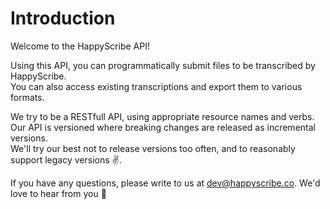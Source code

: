 # Introduction

Welcome to the HappyScribe API!

Using this API, you can programmatically submit files to be transcribed by HappyScribe.  
You can also access existing transcriptions and export them to various formats.

We try to be a RESTfull API, using appropriate resource names and verbs.  
Our API is versioned where breaking changes are released as incremental versions.  
We'll try our best not to release versions too often, and to reasonably support legacy versions ✌️.

If you have any questions, please write to us at [dev@happyscribe.co](mailto:dev@happyscribe.co). We'd love to hear from you 🙈

